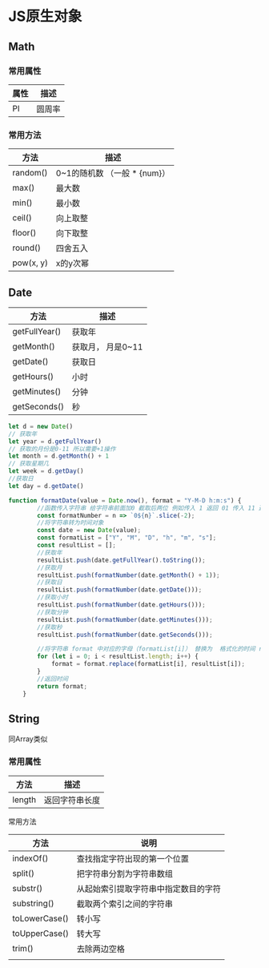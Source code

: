 # JS原生对象

## Math

### 常用属性

| 属性 | 描述   |
| ---- | ------ |
| PI   | 圆周率 |

### 常用方法

| 方法      | 描述                         |
| --------- | ---------------------------- |
| random()  | 0~1的随机数 （一般 * {num}） |
| max()     | 最大数                       |
| min()     | 最小数                       |
| ceil()    | 向上取整                     |
| floor()   | 向下取整                     |
| round()   | 四舍五入                     |
| pow(x, y) | x的y次幂                     |



## Date

| 方法          | 描述              |
| ------------- | ----------------- |
| getFullYear() | 获取年            |
| getMonth()    | 获取月， 月是0~11 |
| getDate()     | 获取日            |
| getHours()    | 小时              |
| getMinutes()  | 分钟              |
| getSeconds()  | 秒                |

```js
let d = new Date()
// 获取年
let year = d.getFullYear()
// 获取的月份是0-11 所以需要+1操作
let month = d.getMonth() + 1
// 获取星期几
let week = d.getDay()
//获取日
let day = d.getDate()
```

```js
function formatDate(value = Date.now(), format = "Y-M-D h:m:s") {
        //函数传入字符串 给字符串前面加0 截取后两位 例如传入 1 返回 01 传入 11 返回 11
        const formatNumber = n => `0${n}`.slice(-2);
        //将字符串转为时间对象
        const date = new Date(value);
        const formatList = ["Y", "M", "D", "h", "m", "s"];
        const resultList = [];
        //获取年
        resultList.push(date.getFullYear().toString());
        //获取月
        resultList.push(formatNumber(date.getMonth() + 1));
        //获取日
        resultList.push(formatNumber(date.getDate()));
        //获取小时
        resultList.push(formatNumber(date.getHours()));
        //获取分钟
        resultList.push(formatNumber(date.getMinutes()));
        //获取秒
        resultList.push(formatNumber(date.getSeconds()));

        //将字符串 format 中对应的字母（formatList[i]） 替换为  格式化的时间 resultList[i]
        for (let i = 0; i < resultList.length; i++) {
            format = format.replace(formatList[i], resultList[i]);
        }
        //返回时间
        return format; 
    }
```



## String

同Array类似

### 常用属性

| 方法   | 描述           |
| ------ | -------------- |
| length | 返回字符串长度 |

常用方法

| 方法          | 说明                                 |
| ------------- | ------------------------------------ |
| indexOf()     | 查找指定字符出现的第一个位置         |
| split()       | 把字符串分割为字符串数组             |
| substr()      | 从起始索引提取字符串中指定数目的字符 |
| substring()   | 截取两个索引之间的字符串             |
| toLowerCase() | 转小写                               |
| toUpperCase() | 转大写                               |
| trim()        | 去除两边空格                         |
|               |                                      |

